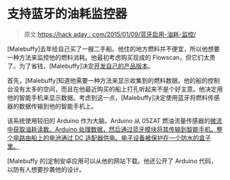# 支持蓝牙的油耗监控器

> 原文:[https://hack aday . com/2015/01/09/蓝牙启用-油耗-监控/](https://hackaday.com/2015/01/09/bluetooth-enabled-fuel-consumption-monitor/)

[Malebuffy]去年给自己买了一艘二手船。他住的地方燃料并不便宜，所以他想要一种方法来监控他的燃料消耗。他最初考虑购买现成的 Flowscan，但它们太贵了。为了省钱，[Malebuffy]决定[开发自己的产品版本](http://malebuffy.blogspot.com/ "Bluetooth flow monitor")。

首先，[Malebuffy]知道他需要一种方法来显示收集到的燃料数据。他的船的控制台没有太多的空间，而且在他最近购买的船上打孔听起来不是个好主意。他决定用他的智能手机来显示数据。考虑到这一点，[Malebuffy]决定使用蓝牙将燃料传感器的数据传输到他的智能手机上。

该系统使用较旧的 Arduino 作为大脑。Arduino 从 05ZAT 燃油流量传感器的[微流中获取油耗读数。Arduino 处理数据，然后通过蓝牙模块将其传输到智能手机。整个电路由船上的电池通过 DC 适配器供电。电子设备被保护在一个防水的盒子里。](http://malebuffy.blogspot.com/2014/11/the-one.html "Fuel flow sensor")

[Malebuffy 的]定制安卓应用可以从他的网站下载。他还公开了 Arduino 代码，以防有人想要抄袭他的设计。